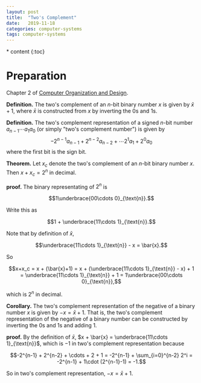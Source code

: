 ```yaml
---
layout: post
title:  "Two's Complement"
date:   2019-11-18
categories: computer-systems
tags: computer-systems
---
```

<head>
    <script src="https://cdn.mathjax.org/mathjax/latest/MathJax.js?config=TeX-AMS-MML_HTMLorMML" type="text/javascript"></script>
    <script type="text/x-mathjax-config">
        MathJax.Hub.Config({
            tex2jax: {
            skipTags: ['script', 'noscript', 'style', 'textarea', 'pre'],
            inlineMath: [['$','$']]
            }
        });
    </script>
</head>
* content
{:toc}

# Preparation
Chapter 2 of [Computer Organization and Design](http://ac.aua.am/arm/public/2017-Spring-Computer-Organization/Textbooks/ComputerOrganizationAndDesign5thEdition2014.pdf).



**Definition.** The two's complement of an $n$-bit binary number $x$ is given by $\bar{x}+1$, where $\bar{x}$ is constructed from $x$ by inverting the $0$s and $1$s.

**Definition.** The two's complement representation of a signed $n$-bit number $a_{n-1}\cdots a_1a_0$ (or simply "two's complement number") is given by
$$-2^{n-1} a_{n-1} + 2^{n-2}a_{n-2}+ \cdots 2^1 a_1 + 2^0a_0$$
where the first bit is the sign bit.

**Theorem.** Let $x_c$ denote the two's complement of an $n$-bit binary number $x$. Then $x + x_c = 2^n$ in decimal.

**proof.** The binary representating of $2^n$ is 

$$1\underbrace{00\cdots 0}_{\text{n}}.$$ 

Write this as 

$$1 + \underbrace{11\cdots 1}_{\text{n}}.$$ 

Note that by definition of $\bar{x}$,

$$\underbrace{11\cdots 1}_{\text{n}} - x = \bar{x}.$$ 

So

$$x+x_c = x + (\bar{x}+1) = x + (\underbrace{11\cdots 1}_{\text{n}} - x) + 1 = \underbrace{11\cdots 1}_{\text{n}} + 1 = 1\underbrace{00\cdots 0}_{\text{n}},$$

which is $2^n$ in decimal.

**Corollary.** The two's complement representation of the negative of a binary number $x$ is given by $-x = \bar{x} + 1$. That is, the two's complement representation of the negative of a binary number can be constructed by inverting the $0$s and $1$s and adding $1$.

**proof.** By the definition of $\bar{x}$, $x + \bar{x} = \underbrace{11\cdots 1}_{\text{n}}$, which is $-1$ in two's complement representation because

$$-2^{n-1} + 2^{n-2} + \cdots + 2 + 1 = -2^{n-1} + \sum_{i=0}^{n-2} 2^i = -2^{n-1} + 1\cdot (2^{n-1}-1) = -1.$$

So in two's complement representation, $-x = \bar{x}+1$.
